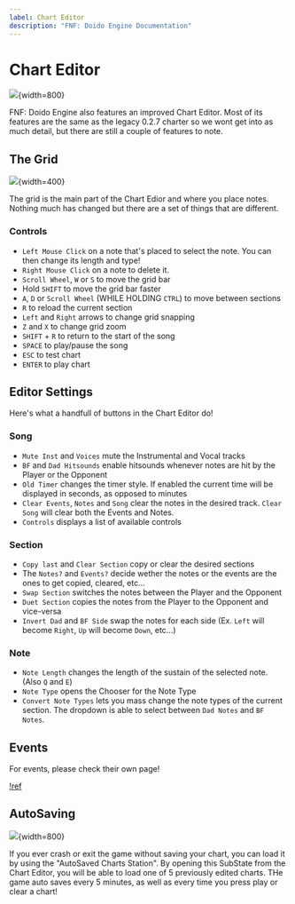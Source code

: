 ```yaml
---
label: Chart Editor
description: "FNF: Doido Engine Documentation"
---
```


# Chart Editor

![](https://doidoteam.github.io/img/chart.png){width=800}

FNF: Doido Engine also features an improved Chart Editor. Most of its features are the same as the legacy 0.2.7 charter so we wont get into as much detail, but there are still a couple of features to note.

## The Grid

![](https://doidoteam.github.io/img/grid.png){width=400}

The grid is the main part of the Chart Edior and where you place notes. Nothing much has changed but there are a set of things that are different.

### Controls

- `Left Mouse Click` on a note that's placed to select the note. You can then change its length and type!
- `Right Mouse Click` on a note to delete it.
- `Scroll Wheel`, `W` or `S` to move the grid bar
- Hold `SHIFT` to move the grid bar faster
- `A`, `D` or `Scroll Wheel` (WHILE HOLDING `CTRL`) to move between sections
- `R` to reload the current section
- `Left` and `Right` arrows to change grid snapping
- `Z` and `X` to change grid zoom
- `SHIFT` + `R` to return to the start of the song
- `SPACE` to play/pause the song
- `ESC` to test chart
- `ENTER` to play chart

## Editor Settings

Here's what a handfull of buttons in the Chart Editor do!

### Song

- `Mute Inst` and `Voices` mute the Instrumental and Vocal tracks
- `BF` and `Dad Hitsounds` enable hitsounds whenever notes are hit by the Player or the Opponent
- `Old Timer` changes the timer style. If enabled the current time will be displayed in seconds, as opposed to minutes
- `Clear Events`, `Notes` and `Song` clear the notes in the desired track. `Clear Song` will clear both the Events and Notes.
- `Controls` displays a list of available controls

### Section

- `Copy last` and `Clear Section` copy or clear the desired sections
- The `Notes?` and `Events?` decide wether the notes or the events are the ones to get copied, cleared, etc...
- `Swap Section` switches the notes between the Player and the Opponent
- `Duet Section` copies the notes from the Player to the Opponent and vice-versa
- `Invert Dad` and `BF Side` swap the notes for each side (Ex. `Left` will become `Right`, `Up` will become `Down`, etc...)

### Note

- `Note Length` changes the length of the sustain of the selected note. (Also `Q` and `E`)
- `Note Type` opens the Chooser for the Note Type
- `Convert Note Types` lets you mass change the note types of the current section. The dropdown is able to select between `Dad Notes` and `BF Notes`.

## Events

For events, please check their own page!

[!ref](/basics/events/)

## AutoSaving

![](https://doidoteam.github.io/img/autosave.png){width=800}

If you ever crash or exit the game without saving your chart, you can load it by using the "AutoSaved Charts Station". By opening this SubState from the Chart Editor, you will be able to load one of 5 previously edited charts. THe game auto saves every 5 minutes, as well as every time you press play or clear a chart!


